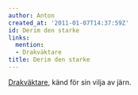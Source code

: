 ```yaml
---
author: Anton
created_at: '2011-01-07T14:37:59Z'
id: Derim den starke
links:
  mention:
  - Drakväktare
title: Derim den starke
---
```


[Drakväktare], känd för sin vilja av järn.

  [Drakväktare]: Drakväktare
